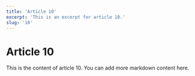 ```yaml
---
title: 'Article 10'
excerpt: 'This is an excerpt for article 10.'
slug: '10'
---
```


# Article 10

This is the content of article 10. You can add more markdown content here.
